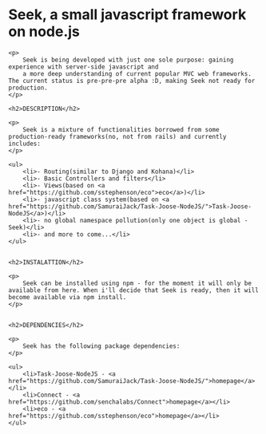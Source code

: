 <div class="wikistyle">
	<h1>Seek, a small javascript framework on node.js</h1>
	
	<p>
		Seek is being developed with just one sole purpose: gaining experience with server-side javascript and
		a more deep understanding of current popular MVC web frameworks. The current status is pre-pre-pre alpha :D, making Seek not ready for production.
	</p>
	
	<h2>DESCRIPTION</h2>
	
	<p>
		Seek is a mixture of functionalities borrowed from some production-ready frameworks(no, not from rails) and currently includes:
	</p>
	
	<ul>
		<li>- Routing(similar to Django and Kohana)</li>
		<li>- Basic Controllers and filters</li>
		<li>- Views(based on <a href="https://github.com/sstephenson/eco">eco</a>)</li>
		<li>- javascript class system(based on <a href="https://github.com/SamuraiJack/Task-Joose-NodeJS/">Task-Joose-NodeJS</a>)</li>
		<li>- no global namespace pollution(only one object is global - Seek)</li>
		<li>- and more to come...</li>
	</ul>
	
	
	<h2>INSTALATTION</h2>
	
	<p>
		Seek can be installed using npm - for the moment it will only be available from here. When i'll decide that Seek is ready, then it will become available via npm install.
	</p>
	
	
	<h2>DEPENDENCIES</h2>
	
	<p>
		Seek has the following package dependencies:
	</p>
	
	<ul>
		<li>Task-Joose-NodeJS - <a href="https://github.com/SamuraiJack/Task-Joose-NodeJS/">homepage</a></li>
		<li>Connect - <a href="https://github.com/senchalabs/Connect">homepage</a></li>
		<li>eco - <a href="https://github.com/sstephenson/eco">homepage</a></li>
	</ul>
</div>
